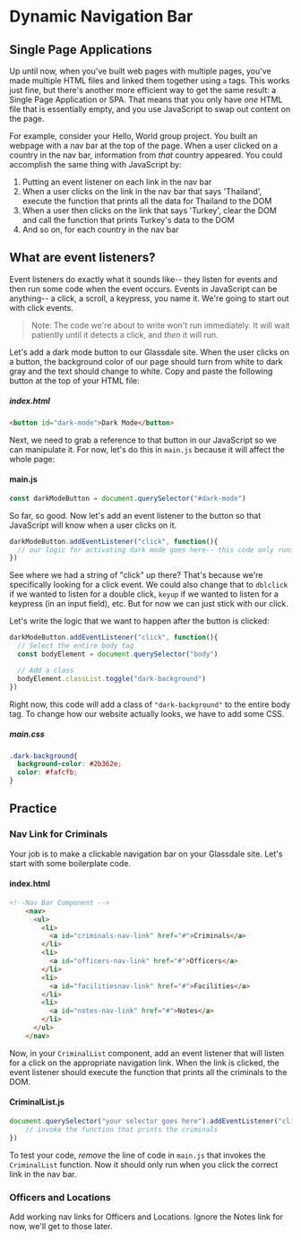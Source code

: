 # Dynamic Navigation Bar



## Single Page Applications
Up until now, when you've built web pages with multiple pages, you've made multiple HTML files and linked them together using `a` tags. This works just fine, but there's another more efficient way to get the same result: a Single Page Application or SPA. That means that you only have _one_ HTML file that is essentially empty, and you use JavaScript to swap out content on the page.

For example, consider your Hello, World group project. You built an webpage with a nav bar at the top of the page. When a user clicked on a country in the nav bar, information from _that_ country appeared. You could accomplish the same thing with JavaScript by:

1. Putting an event listener on each link in the nav bar
1. When a user clicks on the link in the nav bar that says 'Thailand', execute the function that prints all the data for Thailand to the DOM
1. When a user then clicks on the link that says 'Turkey', clear the DOM and call the function that prints Turkey's data to the DOM
1. And so on, for each country in the nav bar


## What are event listeners?
Event listeners do exactly what it sounds like-- they listen for events and then run some code when the event occurs. Events in JavaScript can be anything-- a click, a scroll, a keypress, you name it. We're going to start out with click events.

> Note: The code we're about to write won't run immediately. It will wait patiently until it detects a click, and _then_ it will run.

Let's add a dark mode button to our Glassdale site. When the user clicks on a button, the background color of our page should turn from white to dark gray and the text should change to white. Copy and paste the following button at the top of your HTML file:

##### index.html
```html
<button id="dark-mode">Dark Mode</button>
```
Next, we need to grab a reference to that button in our JavaScript so we can manipulate it. For now, let's do this in `main.js` because it will affect the whole page:
#### main.js
```js
const darkModeButton = document.querySelector("#dark-mode")
```
So far, so good. Now let's add an event listener to the button so that JavaScript will know when a user clicks on it.
```js
darkModeButton.addEventListener("click", function(){
  // our logic for activating dark mode goes here-- this code only runs AFTER the button is clicked
})
```
See where we had a string of "click" up there? That's because we're specifically looking for a click event. We could also change that to `dblclick` if we wanted to listen for a double click, `keyup` if we wanted to listen for a keypress (in an input field), etc. But for now we can just stick with our click.

Let's write the logic that we want to happen after the button is clicked:

```js
darkModeButton.addEventListener("click", function(){
  // Select the entire body tag
  const bodyElement = document.querySelector("body")

  // Add a class
  bodyElement.classList.toggle("dark-background")
})
```
Right now, this code will add a class of `"dark-background"` to the entire body tag. To change how our website actually looks, we have to add some CSS.

##### main.css
```css
.dark-background{
  background-color: #2b362e;
  color: #fafcfb;
}
```

## Practice

### Nav Link for Criminals
Your job is to make a clickable navigation bar on your Glassdale site. Let's start with some boilerplate code.

#### index.html
```html
<!--Nav Bar Component -->
    <nav>
      <ul>
        <li>
          <a id="criminals-nav-link" href="#">Criminals</a>
        </li>
        <li>
          <a id="officers-nav-link" href="#">Officers</a>
        </li>
        <li>
          <a id="facilitiesnav-link" href="#">Facilities</a>
        </li>
        <li>
          <a id="notes-nav-link" href="#">Notes</a>
        </li>
      </ul>
    </nav>
```

Now, in your `CriminalList` component, add an event listener that will listen for a click on the appropriate navigation link. When the link is clicked, the event listener should execute the function that prints all the criminals to the DOM.

#### CriminalList.js
```js
document.querySelector("your selector goes here").addEventListener("click", () => {
    // invoke the function that prints the criminals
})
```
To test your code, _remove_ the line of code in `main.js` that invokes the `CriminalList` function. Now it should only run when you click the correct link in the nav bar.

### Officers and Locations
Add working nav links for Officers and Locations. Ignore the Notes link for now, we'll get to those later.






